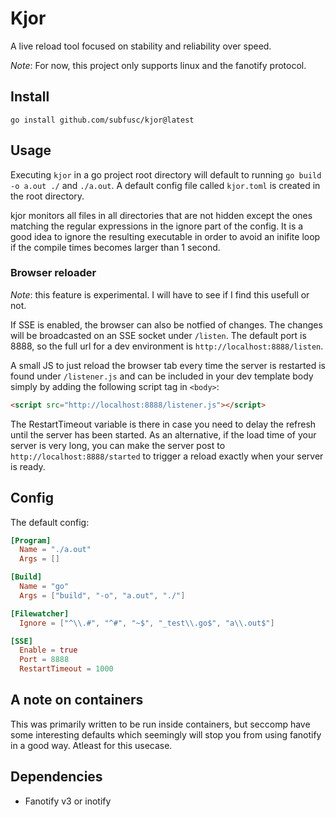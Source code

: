 # Kjor

A live reload tool focused on stability and reliability over speed.

*Note*: For now, this project only supports linux and the fanotify
protocol.

## Install

`go install github.com/subfusc/kjor@latest`

## Usage

Executing `kjor` in a go project root directory will default to
running `go build -o a.out ./` and `./a.out`. A default config file
called `kjor.toml` is created in the root directory.

kjor monitors all files in all directories that are not hidden except
the ones matching the regular expressions in the ignore part of the
config. It is a good idea to ignore the resulting executable in order
to avoid an inifite loop if the compile times becomes larger than 1
second.

### Browser reloader

*Note*: this feature is experimental. I will have to see if I find this
usefull or not.

If SSE is enabled, the browser can also be notfied of changes. The
changes will be broadcasted on an SSE socket under `/listen`. The
default port is 8888, so the full url for a dev environment is
`http://localhost:8888/listen`.

A small JS to just reload the browser tab every time the server is
restarted is found under `/listener.js` and can be included in your
dev template body simply by adding the following script tag in `<body>`:

```HTML
<script src="http://localhost:8888/listener.js"></script>
```

The RestartTimeout variable is there in case you need to delay the
refresh until the server has been started. As an alternative, if the
load time of your server is very long, you can make the server post to
`http://localhost:8888/started` to trigger a reload exactly when your
server is ready.

## Config

The default config:

```TOML
[Program]
  Name = "./a.out"
  Args = []

[Build]
  Name = "go"
  Args = ["build", "-o", "a.out", "./"]

[Filewatcher]
  Ignore = ["^\\.#", "^#", "~$", "_test\\.go$", "a\\.out$"]

[SSE]
  Enable = true
  Port = 8888
  RestartTimeout = 1000
```

## A note on containers

This was primarily written to be run inside containers, but seccomp
have some interesting defaults which seemingly will stop you from
using fanotify in a good way. Atleast for this usecase.

## Dependencies

- Fanotify v3 or inotify
